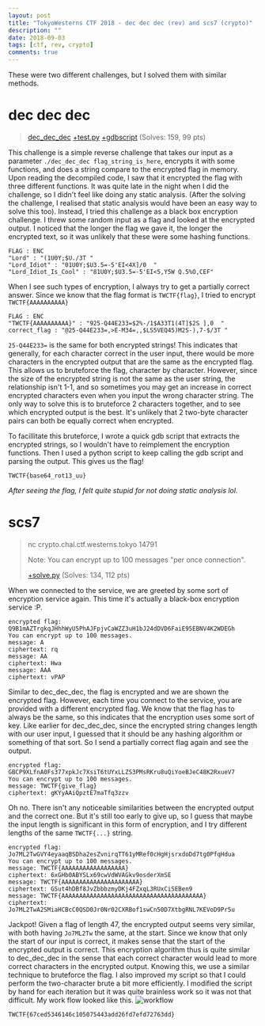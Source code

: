 ```yaml
---
layout: post
title: "TokyoWesterns CTF 2018 - dec dec dec (rev) and scs7 (crypto)"
description: ""
date: 2018-09-03
tags: [ctf, rev, crypto]
comments: true
---
```


These were two different challenges, but I solved them with similar methods.

# dec dec dec
> [dec_dec_dec][dec_dec_dec] [+test.py][test] [+gdbscript][gdb] (Solves: 159, 99 pts)

This challenge is a simple reverse challenge that takes our input as a parameter `./dec_dec_dec flag_string_is_here`, encrypts it with some functions, and does a string compare to the encrypted flag in memory. Upon reading the decompiled code, I saw that it encrypted the flag with three different functions. It was quite late in the night when I did the challenge, so I didn't feel like doing any static analysis. (After the solving the challenge, I realised that static analysis would have been an easy way to solve this too). Instead, I tried this challenge as a black box encryption challenge. I threw some random input as a flag and looked at the encrypted output. I noticed that the longer the flag we gave it, the longer the encrypted text, so it was unlikely that these were some hashing functions.

```
FLAG : ENC
"Lord" : "(1U0Y;$U./3T "
"Lord_Idiot" : "01U0Y;$U3.5=-5'EI<4X]/0  "
"Lord_Idiot_Is_Cool" : "81U0Y;$U3.5=-5'EI<5,Y5W Q.5%O,CEF"
```

When I see such types of encryption, I always try to get a partially correct answer. Since we know that the flag format is `TWCTF{flag}`, I tried to encrypt `TWCTF{AAAAAAAAAA}`

```
FLAG : ENC
"TWCTF{AAAAAAAAAA}" : "925-Q44E233=$2%-/1$A33T1(4T]$2S ],0  "
correct_flag : "@25-Q44E233=,>E-M34=,,$LS5VEQ45)M2S-),7-$/3T "
```
`25-Q44E233=` is the same for both encrypted strings! This indicates that generally, for each character correct in the user input, there would be more characters in the encrypted output that are the same as the encrypted flag. This allows us to bruteforce the flag, character by character. However, since the size of the encrypted string is not the same as the user string, the relationship isn't 1-1, and so sometimes you may get an increase in correct encrypted characters even when you input the wrong character string. The only way to solve this is to bruteforce 2 characters together, and to see which encrypted output is the best. It's unlikely that 2 two-byte character pairs can both be equally correct when encrypted.

To facillitate this bruteforce, I wrote a quick gdb script that extracts the encrypted strings, so I wouldn't have to reimplement the encryption functions. Then I used a python script to keep calling the gdb script and parsing the output. This gives us the flag!

`TWCTF{base64_rot13_uu}` 

_After seeing the flag, I felt quite stupid for not doing static analysis lol._


# scs7
> nc crypto.chal.ctf.westerns.tokyo 14791
>
> Note: You can encrypt up to 100 messages "per once connection". 
>
> [+solve.py][solve] (Solves: 134, 112 pts)

When we connected to the service, we are greeted by some sort of encryption service again. This time it's actually a black-box encryption service :P.
```
encrypted flag: Q9B1mAZTrgkqJHhhWyU5PhAJFpjvCaWZZ3uH1bJ24dDVD6FaiE95EBNV4K2WDEGh
You can encrypt up to 100 messages.
message: A  
ciphertext: rq
message: AA 
ciphertext: Hwa
message: AAA
ciphertext: vPAP
```
Similar to dec_dec_dec, the flag is encrypted and we are shown the encrypted flag. However, each time you connect to the service, you are provided with a different encrypted flag. We know that the flag has to always be the same, so this indicates that the encryption uses some sort of key. Like earlier for dec_dec_dec, since the encrypted string changes length with our user input, I guessed that it should be any hashing algorithm or something of that sort. So I send a partially correct flag again and see the output.
```
encrypted flag: GBCP9XLfnA0Fs377xpkJc7XsiT6tUYxLLZS3PMsRKru8uQiYoeBJeC48K2RxueV7
You can encrypt up to 100 messages.
message: TWCTF{give_flag}
ciphertext: gKYyAAiQpztE7maTfq3zzv
```
Oh no. There isn't any noticeable similarities between the encrypted output and the correct one. But it's still too early to give up, so I guess that maybe the input length is significant in this form of encryption, and I try different lengths of the same `TWCTF{...}` string.
```
encrypted flag: Jo7ML2TwGVY4eyaaqBSDha2esZvnirqTT61yMRef0cHgHjsrxdoDd7tg0PfqHdua
You can encrypt up to 100 messages.
message: TWCTF{AAAAAAAAAAAAAAAAAA}  
ciphertext: 6xGHb0ABYSLx69cwVdWVAGkv9osderXmSE
message: TWCTF{AAAAAAAAAAAAAAAAAAAAAA}
ciphertext: GSut4hDBf8JvZbbbzmyDKj4FZxqL3RUxCiSEBen9
message: TWCTF{AAAAAAAAAAAAAAAAAAAAAAAAAAAAAAAAAAAAAAAA}
ciphertext: Jo7ML2TwA2SMiaHCBcC0QSD0Jr0Nr02CXRBof1swCn50D7XtbgRNL7KEVoD9Pr5u
```
Jackpot! Given a flag of length 47, the encrypted output seems very similar, with both having `Jo7ML2Tw` the same, at the start. Since we know that only the start of our input is correct, it makes sense that the start of the encrypted output is correct. This encryption algorithm thus is quite similar to dec_dec_dec in the sense that each correct character would lead to more correct characters in the encrypted output. Knowing this, we use a similar technique to bruteforce the flag. I also improved my script so that I could perform the two-character brute a bit more efficiently. I modified the script by hand for each iteration but it was quite brainless work so it was not that difficult. My work flow looked like this.
![workflow][screenshot]

`TWCTF{67ced5346146c105075443add26fd7efd72763dd}`

[dec_dec_dec]:{{site.baseurl}}/ctf/TokyoWesterns18/dec/dec_dec_dec
[gdb]:{{site.baseurl}}/ctf/TokyoWesterns18/dec/script
[test]:{{site.baseurl}}/ctf/TokyoWesterns18/dec/test.py

[solve]:{{site.baseurl}}/ctf/TokyoWesterns18/scs7/solve.py
[screenshot]:{{site.baseurl}}/ctf/TokyoWesterns18/scs7/screenshot.png